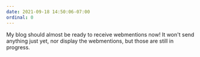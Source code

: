 ```yaml
---
date: 2021-09-18 14:50:06-07:00
ordinal: 0
---
```


My blog should almost be ready to receive webmentions now! It won't send
anything just yet, nor display the webmentions, but those are still in progress.
